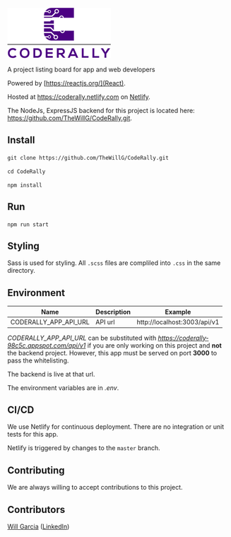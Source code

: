 ![coderally Logo](./docs/logo.png)

A project listing board for app and web developers

Powered by [https://reactjs.org/](React).

Hosted at https://coderally.netlify.com on [Netlify](https://www.netlify.com/).

The NodeJs, ExpressJS backend for this project is located here: https://github.com/TheWillG/CodeRally.git.

## Install

`git clone https://github.com/TheWillG/CodeRally.git`

`cd CodeRally`

`npm install`

## Run

`npm run start`

## Styling

Sass is used for styling. All `.scss` files are compliled into `.css` in the same directory.

## Environment

| Name | Description | Example |
|------|-------------|--------|
| CODERALLY_APP_API_URL | API url | http://localhost:3003/api/v1 |

*CODERALLY_APP_API_URL* can be substituted with *https://coderally-98c5c.appspot.com/api/v1* if you are only working on this project and **not** the backend project. However, this app must be served on port **3000** to pass the whitelisting.

The backend is live at that url.

The environment variables are in *.env*.

## CI/CD

We use Netlify for continuous deployment. There are no integration or unit tests for this app.

Netlify is triggered by changes to the `master` branch.

## Contributing

We are always willing to accept contributions to this project.

## Contributors

[Will Garcia](https://github.com/thewillg/) ([LinkedIn](https://www.linkedin.com/in/thewillg/))